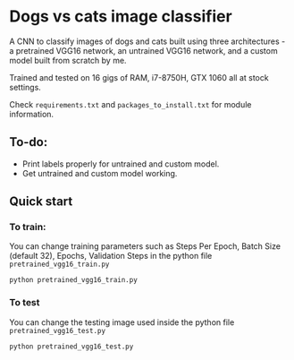 # Dogs vs cats image classifier

A CNN to classify images of dogs and cats built using three architectures - a pretrained VGG16 network, an untrained VGG16 network,
and a custom model built from scratch by me.

Trained and tested on 16 gigs of RAM, i7-8750H, GTX 1060 all at stock settings.

Check `requirements.txt` and `packages_to_install.txt` for module information.

## To-do:
- Print labels properly for untrained and custom model.
- Get untrained and custom model working.

## Quick start

### To train: 
You can change training parameters such as Steps Per Epoch, Batch Size (default 32), Epochs, Validation Steps in the python file `pretrained_vgg16_train.py`
```shell
python pretrained_vgg16_train.py
```

### To test 
You can change the testing image used inside the python file `pretrained_vgg16_test.py`
```shell
python pretrained_vgg16_test.py
```
